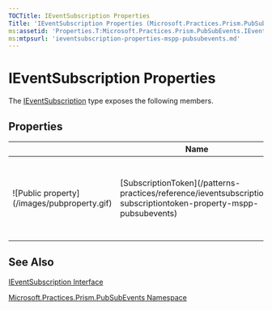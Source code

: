```yaml
---
TOCTitle: IEventSubscription Properties
Title: 'IEventSubscription Properties (Microsoft.Practices.Prism.PubSubEvents)'
ms:assetid: 'Properties.T:Microsoft.Practices.Prism.PubSubEvents.IEventSubscription'
ms:mtpsurl: 'ieventsubscription-properties-mspp-pubsubevents.md'
---
```


# IEventSubscription Properties

The [IEventSubscription](/patterns-practices/reference/mspp-mvvm-namespace.ieventsubscription) type exposes the following members.

## Properties

<table>
<colgroup>
<col width="33%" />
<col width="33%" />
<col width="33%" />
</colgroup>
<thead>
<tr class="header">
<th> </th>
<th>Name</th>
<th>Description</th>
</tr>
</thead>
<tbody>
<tr class="odd">
<td>![Public property](/images/pubproperty.gif)</td>
<td>[SubscriptionToken](/patterns-practices/reference/ieventsubscription-subscriptiontoken-property-mspp-pubsubevents)</td>
<td><div class="summary">
Gets or sets a [SubscriptionToken](/patterns-practices/reference/ieventsubscription-subscriptiontoken-property-mspp-pubsubevents) that identifies this [IEventSubscription] (/patterns-practices/reference/ieventsubscription-interface-mspp-pubsubevents).
</div></td>
</tr>
</tbody>
</table>

## See Also

[IEventSubscription Interface](/patterns-practices/reference/ieventsubscription-interface-mspp-pubsubevents)

[Microsoft.Practices.Prism.PubSubEvents Namespace ](/patterns-practices/reference/mspp-pubsubevents-namespace)
